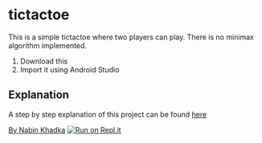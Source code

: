 # tictactoe

This is a simple tictactoe where two players can play. There is no minimax algorithm implemented.

1. Download this
2. Import it using Android Studio

## Explanation
A step by step explanation of this project can be found [here](http://hubpages.com/technology/tictactoe)

[By Nabin Khadka](https://www.nabinkhadka.com.np "Nabin's Homepage")
[![Run on Repl.it](https://repl.it/badge/github/nabinkhadka/TicTacToe-Android-App-Game)](https://repl.it/github/nabinkhadka/TicTacToe-Android-App-Game)